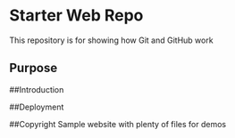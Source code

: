 # Starter Web Repo

This repository is for showing how Git and GitHub work

## Purpose

##Introduction

##Deployment

##Copyright
Sample website with plenty of files for demos